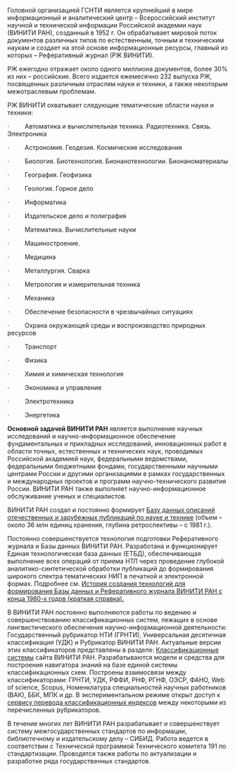 Головной организацией ГСНТИ является крупнейший в мире информационный и аналитический центр – Всероссийский институт научной и технической информации Российской академии наук (ВИНИТИ РАН), созданный в 1952 г. Он обрабатывает мировой поток документов различных типов по естественным, точным и техническим наукам и создает на этой основе информационные ресурсы, главный из которых – Реферативный журнал (РЖ ВИНИТИ).

РЖ ежегодно отражает около одного миллиона документов, более 30% из них – российские. Всего издается ежемесячно 232 выпуска РЖ, посвященных различным отраслям науки и техники, а также некоторым межотраслевым проблемам.

РЖ ВИНИТИ охватывает следующие тематические области науки и техники:

·         Автоматика и вычислительная техника. Радиотехника. Связь. Электроника

·         Астрономия. Геодезия. Космические исследования

·         Биология. Биотехнология. Бионанотехнологии. Бионаноматериалы

·         География. Геофизика

·         Геология. Горное дело

·         Информатика

·         Издательское дело и полиграфия

·         Математика. Вычислительные науки

·         Машиностроение.

·         Медицина

·         Металлургия. Сварка

·         Метрология и измерительная техника

·         Механика

·         Обеспечение безопасности в чрезвычайных ситуациях

·         Охрана окружающей среды и воспроизводство природных ресурсов

·         Транспорт

·         Физика

·         Химия и химическая технология

·         Экономика и управление

·         Электротехника

·         Энергетика


**Основной задачей ВИНИТИ РАН** является выполнение научных исследований и научно-информационное обеспечение фундаментальных и прикладных исследований, инновационных работ в области точных, естественных и технических наук, проводимых Российской академией наук, федеральными ведомствами, федеральными бюджетными фондами, государственными научными центрами России и другими организациями в рамках государственных и международных проектов и программ научно-технического развития России. ВИНИТИ РАН также выполняет научно-информационное обслуживание ученых и специалистов.

ВИНИТИ РАН создал и постоянно формирует [Базу данных описаний отечественных и зарубежных публикаций по науке и технике](http://www.viniti.ru/products/viniti-database) (объем – около 36 млн единиц хранения, глубина ретроспективы – с 1981 г.).

Постоянно совершенствуется технология подготовки Реферативного журнала и Базы данных ВИНИТИ РАН. Разработана и функционирует Единая технологическая база данных (ЕТБД), обеспечивающая выполнение всех операций от приема НТЛ через проведение глубокой аналитико-синтетической обработки публикаций до формирования широкого спектра тематических НИП в печатной и электронной формах. Подробнее см. [История создания технологий для формирования Базы данных и Реферативного журнала ВИНИТИ РАН с конца 1980-х годов (краткая справка).](http://www.viniti.ru/docs/articles/history-of-bdrj.pdf)

В ВИНИТИ РАН постоянно выполняются работы по ведению и совершенствованию классификационных систем, лежащих в основе лингвистического обеспечения научно-информационной деятельности: Государственный рубрикатор НТИ (ГРНТИ), Универсальная десятичная классификация (УДК) и Рубрикатор ВИНИТИ РАН. Актуальные версии этих классификаторов представлены в разделе: [Классификационные системы](http://www.viniti.ru/products/classification-systems) сайта ВИНИТИ РАН. Разрабатываются модели и средства для построения навигатора знаний на базе единой системы классификационных схем. Построены взаимосвязи между классификаторами: ГРНТИ, УДК, РФФИ, РНФ, РГНФ, ОЭСР, ФАНО, Web of science, Scopus, Номенклатура специальностей научных работников (ВАК), ББК, МПК и др. В экспериментальном режиме открыт доступ к [сервису перевода классификационных индексов](http://www.viniti.ru/products/classification-systems/classifiers-navigation) между некоторыми из перечисленных рубрикаторов.

В течение многих лет ВИНИТИ РАН разрабатывает и совершенствует систему межгосударственных стандартов по информации, библиотечному и издательскому делу – СИБИД. Работа ведется в соответствии с Технической программой Технического комитета 191 по стандартизации. Проводятся также работы по актуализации и разработке ряда государственных стандартов.
